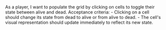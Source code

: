 As a player, I want to populate the grid by clicking on cells to toggle their state between alive and dead.
    Acceptance criteria:
    - Clicking on a cell should change its state from dead to alive or from alive to dead.
    - The cell's visual representation should update immediately to reflect its new state.
